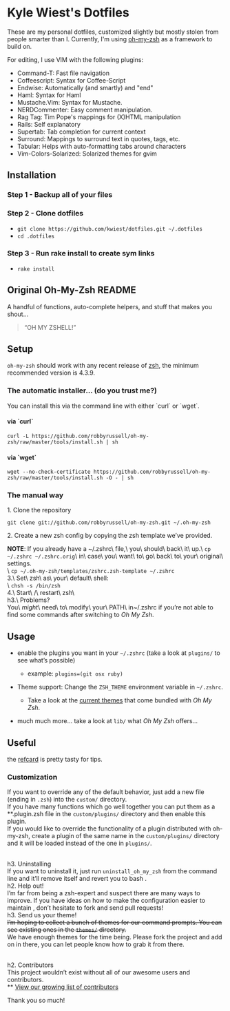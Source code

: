 # Kyle Wiest's Dotfiles

These are my personal dotfiles, customized slightly but mostly stolen from people smarter than I. Currently, I'm using [oh-my-zsh](https://github.com/robbyrussell/oh-my-zsh) as a framework to build on.

For editing, I use VIM with the following plugins:

* Command-T: Fast file navigation
* Coffeescript: Syntax for Coffee-Script
* Endwise: Automatically (and smartly) and "end"
* Haml: Syntax for Haml
* Mustache.Vim: Syntax for Mustache.
* NERDCommenter: Easy comment manipulation.
* Rag Tag: Tim Pope's mappings for (X)HTML manipulation
* Rails: Self explanatory
* Supertab: Tab completion for current context
* Surround: Mappings to surround text in quotes, tags, etc.
* Tabular: Helps with auto-formatting tabs around characters
* Vim-Colors-Solarized: Solarized themes for gvim

## Installation

### Step 1 - Backup all of your files

### Step 2 - Clone dotfiles
* `git clone https://github.com/kwiest/dotfiles.git ~/.dotfiles`
* `cd .dotfiles`

### Step 3 - Run rake install to create sym links
* `rake install`


Original Oh-My-Zsh README
-------------------------

A handful of functions, auto-complete helpers, and stuff that makes you
shout…

> “OH MY ZSHELL!”

Setup
-----

`oh-my-zsh` should work with any recent release of
[zsh](http://www.zsh.org/), the minimum recommended version is 4.3.9.

### The automatic installer… (do you trust me?)

You can install this via the command line with either \`curl\` or
\`wget\`.

#### via \`curl\`

`curl -L https://github.com/robbyrussell/oh-my-zsh/raw/master/tools/install.sh | sh`

#### via \`wget\`

`wget --no-check-certificate https://github.com/robbyrussell/oh-my-zsh/raw/master/tools/install.sh -O - | sh`

### The manual way

​1. Clone the repository

`git clone git://github.com/robbyrussell/oh-my-zsh.git ~/.oh-my-zsh`

​2. Create a new zsh config by copying the zsh template we’ve provided.

**NOTE**: If you already have a
~/.zshrc\\ file,\\ you\\ should\\ back\\ it\\ up.\\ `cp ~/.zshrc ~/.zshrc.orig`\\ in\\ case\\ you\\ want\\ to\\ go\\ back\\ to\\ your\\ original\\ settings.
\
\\ `cp ~/.oh-my-zsh/templates/zshrc.zsh-template ~/.zshrc`
\
3.\\ Set\\ zsh\\ as\\ your\\ default\\ shell:
\
\\ `chsh -s /bin/zsh`
\
4.\\ Start\\ /\\ restart\\ zsh\\ 
\
h3.\\ Problems?
\
You\\ *might*\\ need\\ to\\ modify\\ your\\ PATH\\ in~/.zshrc if you’re
not able to find some commands after switching to *Oh My Zsh*.

Usage
-----

-   enable the plugins you want in your `~/.zshrc` (take a look at
    `plugins/` to see what’s possible)
    -   example: `plugins=(git osx ruby)`

-   Theme support: Change the `ZSH_THEME` environment variable in
    `~/.zshrc`.
    -   Take a look at the [current
        themes](https://wiki.github.com/robbyrussell/oh-my-zsh/themes)
        that come bundled with *Oh My Zsh*.

-   much much more… take a look at `lib/` what *Oh My Zsh* offers…

Useful
------

the [refcard](http://www.bash2zsh.com/zsh_refcard/refcard.pdf) is pretty
tasty for tips.

### Customization

If you want to override any of the default behavior, just add a new file
(ending in `.zsh`) into the `custom/` directory.\
If you have many functions which go well together you can put them as a
**.plugin.zsh file in the `custom/plugins/` directory and then enable
this plugin.\
If you would like to override the functionality of a plugin distributed
with oh-my-zsh, create a plugin of the same name in the
`custom/plugins/` directory and it will be loaded instead of the one in
`plugins/`.

\
h3. Uninstalling
\
If you want to uninstall it, just run `uninstall_oh_my_zsh` from the
command line and it’ll remove itself and revert you to bash .
\
h2. Help out!
\
I’m far from being a zsh-expert and suspect there are many ways to
improve. If you have ideas on how to make the configuration easier to
maintain , don’t hesitate to fork and send pull requests!
\
h3. Send us your theme!
\
~~I’m hoping to collect a bunch of themes for our command prompts. You
can see existing ones in the `themes/` directory.~~
\
We have enough themes for the time being. Please fork the project and
add on in there, you can let people know how to grab it from there.


\
h2. Contributors
\
This project wouldn’t exist without all of our awesome users and
contributors.
\
** [View our growing list of
contributors](https://github.com/robbyrussell/oh-my-zsh/contributors)

Thank you so much!
